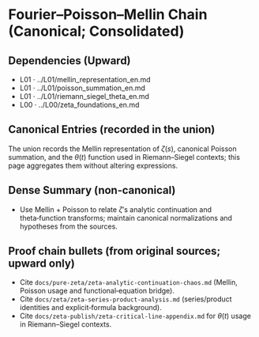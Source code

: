 # Fourier–Poisson–Mellin Chain (Canonical; Consolidated)

## Dependencies (Upward)
- L01 · ../L01/mellin_representation_en.md
- L01 · ../L01/poisson_summation_en.md
- L01 · ../L01/riemann_siegel_theta_en.md
- L00 · ../L00/zeta_foundations_en.md

## Canonical Entries (recorded in the union)
The union records the Mellin representation of $\zeta(s)$, canonical Poisson summation, and the $\theta(t)$ function used in Riemann–Siegel contexts; this page aggregates them without altering expressions.

## Dense Summary (non‑canonical)
- Use Mellin + Poisson to relate $\zeta$’s analytic continuation and theta‑function transforms; maintain canonical normalizations and hypotheses from the sources.

## Proof chain bullets (from original sources; upward only)
- Cite `docs/pure-zeta/zeta-analytic-continuation-chaos.md` (Mellin, Poisson usage and functional‑equation bridge).
- Cite `docs/zeta/zeta-series-product-analysis.md` (series/product identities and explicit‑formula background).
- Cite `docs/zeta-publish/zeta-critical-line-appendix.md` for $\theta(t)$ usage in Riemann–Siegel contexts.
